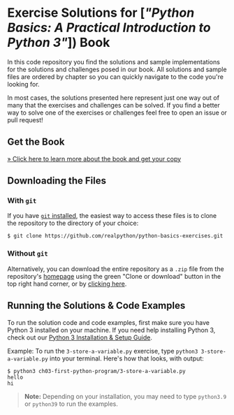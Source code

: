 # Exercise Solutions for [*"Python Basics: A Practical Introduction to Python 3"*]) Book

In this code repository you find the solutions and sample implementations for the solutions and challenges posed in our book. All solutions and sample files are ordered by chapter so you can quickly navigate to the code you're looking for.

In most cases, the solutions presented here represent just one way out of many that the exercises and challenges can be solved. If you find a better way to solve one of the exercises or challenges feel free to open an issue or pull request!

## Get the Book

[» Click here to learn more about the book and get your copy](https://realpython.com/products/python-basics-book/)

## Downloading the Files

### With `git`

If you have [`git` installed](https://realpython.com/python-git-github-intro/), the easiest way to access these files is to clone the repository to the directory of your choice:

```console
$ git clone https://github.com/realpython/python-basics-exercises.git
```

### Without `git`

Alternatively, you can download the entire repository as a `.zip` file from the repository's [homepage](https://github.com/realpython/python-basics-exercises) using the green "Clone or download" button in the top right hand corner, or by [clicking here](https://github.com/realpython/python-basics-exercises/archive/master.zip).

## Running the Solutions & Code Examples

To run the solution code and code examples, first make sure you have Python 3 installed on your machine. If you need help installing Python 3, check out our [Python 3 Installation & Setup Guide](https://realpython.com/installing-python/).

Example: To run the `3-store-a-variable.py` exercise, type `python3 3-store-a-variable.py` into your terminal. Here's how that looks, with output:

```console
$ python3 ch03-first-python-program/3-store-a-variable.py
hello
hi
```

> **Note:** Depending on your installation, you may need to type `python3.9` or `python39` to run the examples.
